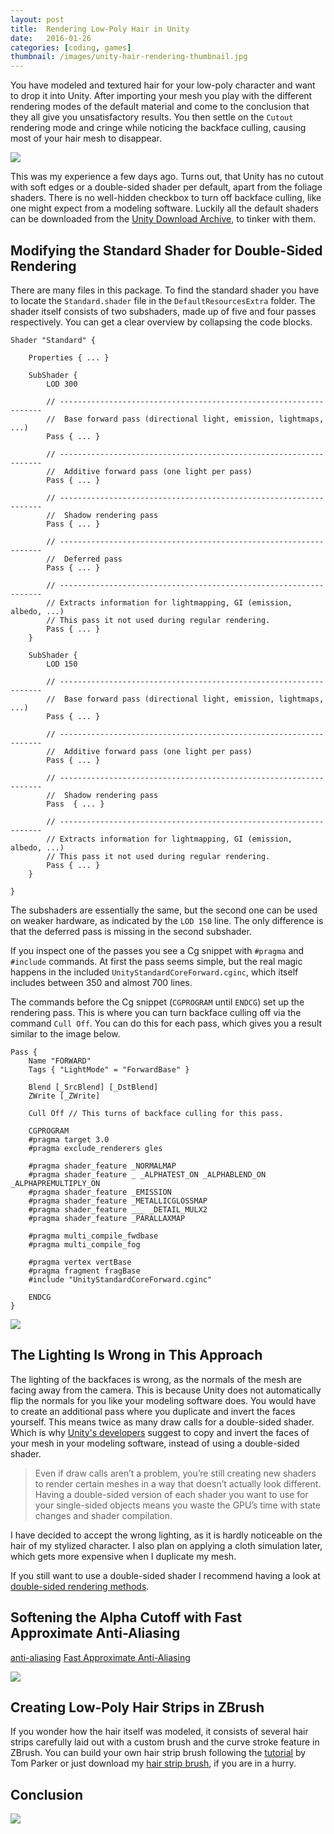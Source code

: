 ```yaml
---
layout: post
title:  Rendering Low-Poly Hair in Unity
date:   2016-01-26
categories: [coding, games]
thumbnail: /images/unity-hair-rendering-thumbnail.jpg
---
```


You have modeled and textured hair for your low-poly character and want to drop it into Unity. After importing your mesh you play with the different rendering modes of the default material and come to the conclusion that they all give you unsatisfactory results. You then settle on the `Cutout` rendering mode and cringe while noticing the backface culling, causing most of your hair mesh to disappear.

![](/images/unity-low-poly-hair-cutout.jpg)

This was my experience a few days ago. Turns out, that Unity has no cutout with soft edges or a double-sided shader per default, apart from the foliage shaders. There is no well-hidden checkbox to turn off backface culling, like one might expect from a modeling software. Luckily all the default shaders can be downloaded from the [Unity Download Archive](https://unity3d.com/get-unity/download/archive), to tinker with them.




## Modifying the Standard Shader for Double-Sided Rendering

There are many files in this package. To find the standard shader you have to locate the `Standard.shader` file in the `DefaultResourcesExtra` folder. The shader itself consists of two subshaders, made up of five and four passes respectively. You can get a clear overview by collapsing the code blocks.

~~~
Shader "Standard" {

    Properties { ... }

    SubShader {
        LOD 300

        // ------------------------------------------------------------------
        //  Base forward pass (directional light, emission, lightmaps, ...)
        Pass { ... }

        // ------------------------------------------------------------------
        //  Additive forward pass (one light per pass)
        Pass { ... }

        // ------------------------------------------------------------------
        //  Shadow rendering pass
        Pass { ... }

        // ------------------------------------------------------------------
        //  Deferred pass
        Pass { ... }

        // ------------------------------------------------------------------
        // Extracts information for lightmapping, GI (emission, albedo, ...)
        // This pass it not used during regular rendering.
        Pass { ... }
    }

    SubShader {
        LOD 150

        // ------------------------------------------------------------------
        //  Base forward pass (directional light, emission, lightmaps, ...)
        Pass { ... }

        // ------------------------------------------------------------------
        //  Additive forward pass (one light per pass)
        Pass { ... }

        // ------------------------------------------------------------------
        //  Shadow rendering pass
        Pass  { ... }

        // ------------------------------------------------------------------
        // Extracts information for lightmapping, GI (emission, albedo, ...)
        // This pass it not used during regular rendering.
        Pass { ... }
    }

}
~~~

The subshaders are essentially the same, but the second one can be used on weaker hardware, as indicated by the `LOD 150` line. The only difference is that the deferred pass is missing in the second subshader.

If you inspect one of the passes you see a Cg snippet with `#pragma` and `#include` commands. At first the pass seems simple, but the real magic happens in the included `UnityStandardCoreForward.cginc`, which itself includes between 350 and almost 700 lines.

The commands before the Cg snippet (`CGPROGRAM` until `ENDCG`) set up the rendering pass. This is where you can turn backface culling off via the command `Cull Off`. You can do this for each pass, which gives you a result similar to the image below.

~~~
Pass {
    Name "FORWARD"
    Tags { "LightMode" = "ForwardBase" }

    Blend [_SrcBlend] [_DstBlend]
    ZWrite [_ZWrite]

    Cull Off // This turns of backface culling for this pass.

    CGPROGRAM
    #pragma target 3.0
    #pragma exclude_renderers gles

    #pragma shader_feature _NORMALMAP
    #pragma shader_feature _ _ALPHATEST_ON _ALPHABLEND_ON _ALPHAPREMULTIPLY_ON
    #pragma shader_feature _EMISSION
    #pragma shader_feature _METALLICGLOSSMAP
    #pragma shader_feature ___ _DETAIL_MULX2
    #pragma shader_feature _PARALLAXMAP

    #pragma multi_compile_fwdbase
    #pragma multi_compile_fog

    #pragma vertex vertBase
    #pragma fragment fragBase
    #include "UnityStandardCoreForward.cginc"

    ENDCG
}
~~~

![](/images/unity-low-poly-hair-cull-off.jpg)




## The Lighting Is Wrong in This Approach

The lighting of the backfaces is wrong, as the normals of the mesh are facing away from the camera. This is because Unity does not automatically flip the normals for you like your modeling software does. You would have to create an additional pass where you duplicate and invert the faces yourself. This means twice as many draw calls for a double-sided shader. Which is why [Unity's developers](http://danielbrauer.com/files/rendering-double-sided-geometry.html) suggest to copy and invert the faces of your mesh in your modeling software, instead of using a double-sided shader.

> Even if draw calls aren’t a problem, you’re still creating new shaders to render certain meshes in a way that doesn’t actually look different. Having a double-sided version of each shader you want to use for your single-sided objects means you waste the GPU’s time with state changes and shader compilation.

I have decided to accept the wrong lighting, as it is hardly noticeable on the hair of my stylized character. I also plan on applying a cloth simulation later, which gets more expensive when I duplicate my mesh.

If you still want to use a double-sided shader I recommend having a look at [double-sided rendering methods](http://forum.unity3d.com/threads/double-sided-material.21778/page-2#post-2352641).



## Softening the Alpha Cutoff with Fast Approximate Anti-Aliasing

[anti-aliasing](http://docs.unity3d.com/Manual/script-Antialiasing.html)
[Fast Approximate Anti-Aliasing](https://en.wikipedia.org/wiki/Fast_approximate_anti-aliasing)

![](/images/unity-low-poly-hair-fxaa.jpg)




## Creating Low-Poly Hair Strips in ZBrush

If you wonder how the hair itself was modeled, it consists of several hair strips carefully laid out with a custom brush and the curve stroke feature in ZBrush. You can build your own hair strip brush following the [tutorial](http://www.3dartistonline.com/news/2015/04/how-do-i-create-real-time-hair-for-games/) by Tom Parker or just download my [hair strip brush](), if you are in a hurry.



## Conclusion

![](/images/unity-low-poly-hair-rendering.jpg)
